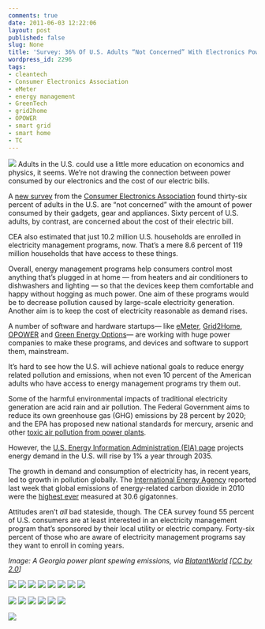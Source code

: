 ```yaml
---
comments: true
date: 2011-06-03 12:22:06
layout: post
published: false
slug: None
title: 'Survey: 36% Of U.S. Adults “Not Concerned” With Electronics Power Consumption'
wordpress_id: 2296
tags:
- cleantech
- Consumer Electronics Association
- eMeter
- energy management
- GreenTech
- grid2home
- OPOWER
- smart grid
- smart home
- TC
---
```


![](http://tctechcrunch.files.wordpress.com/2011/06/tc-powerplant-cc-blatantworld.jpg?w=300&h=193) Adults in the U.S. could use a little more education on economics and physics, it seems. We’re not drawing the connection between power consumed by our electronics and the cost of our electric bills. 




A [new survey](http://www.ce.org/Press/CurrentNews/press_release_detail.asp?id=12108) from the [Consumer Electronics Association](http://www.crunchbase.com/company/consumer-electronics-association) found thirty-six percent of adults in the U.S. are “not concerned” with the amount of power consumed by their gadgets, gear and appliances. Sixty percent of U.S. adults, by contrast, are concerned about the cost of their electric bill. 




CEA also estimated that just 10.2 million U.S. households are enrolled in electricity management programs, now. That’s a mere 8.6 percent of 119 million households that have access to these things. 




Overall, energy management programs help consumers control most anything that’s plugged in at home — from heaters and air conditioners to dishwashers and lighting — so that the devices keep them comfortable and happy without hogging as much power. One aim of these programs would be to decrease pollution caused by large-scale electricity generation. Another aim is to keep the cost of electricity reasonable as demand rises.




A number of software and hardware startups— like [eMeter](http://techcrunch.com/2010/07/08/emeter-series-f-funding/), [Grid2Home](http://www.crunchbase.com/company/grid2home), [OPOWER](http://www.crunchbase.com/company/opower/posts) and [Green Energy Options](http://www.crunchbase.com/company/green-energy-options)—  are working with huge power companies to make these programs, and devices and software to support them, mainstream. 




It’s hard to see how the U.S. will achieve national goals to reduce energy related pollution and emissions, when not even 10 percent of the American adults who have access to energy management programs try them out. 




Some of the harmful environmental impacts of traditional electricity generation are acid rain and air pollution. The Federal Government aims to reduce its own greenhouse gas (GHG) emissions by 28 percent by 2020; and the EPA has proposed new national standards for mercury, arsenic and other [toxic air pollution from power plants](http://www.whitehouse.gov/energy/our-environment). 




However, the [U.S. Energy Information Administration (EIA) page](http://www.eia.gov/energyexplained/index.cfm?page=electricity_environment) projects energy demand in the U.S. will rise by 1% a year through 2035.




The growth in demand and consumption of electricity has, in recent years, led to growth in pollution globally. The [International Energy Agency](http://www.iea.org/) reported last week that global emissions of energy-related carbon dioxide in 2010 were the [highest ever](http://www.iea.org/index_info.asp?id=1959) measured at 30.6 gigatonnes.




Attitudes aren’t _all_ bad stateside, though. The CEA survey found 55 percent of U.S. consumers are at least interested in an electricity management program that’s sponsored by their local utility or electric company. Forty-six percent of those who are aware of electricity management programs say they want to enroll in coming years.




_Image: A Georgia power plant spewing emissions, via [BlatantWorld](http://www.flickr.com/people/blatantworld/) [[CC by 2.0](http://creativecommons.org/licenses/by/2.0/deed.en)]_


  
 [![](http://feeds.wordpress.com/1.0/comments/tctechcrunch.wordpress.com/309667/)](http://feeds.wordpress.com/1.0/gocomments/tctechcrunch.wordpress.com/309667/) [![](http://feeds.wordpress.com/1.0/delicious/tctechcrunch.wordpress.com/309667/)](http://feeds.wordpress.com/1.0/godelicious/tctechcrunch.wordpress.com/309667/) [![](http://feeds.wordpress.com/1.0/facebook/tctechcrunch.wordpress.com/309667/)](http://feeds.wordpress.com/1.0/gofacebook/tctechcrunch.wordpress.com/309667/) [![](http://feeds.wordpress.com/1.0/twitter/tctechcrunch.wordpress.com/309667/)](http://feeds.wordpress.com/1.0/gotwitter/tctechcrunch.wordpress.com/309667/) [![](http://feeds.wordpress.com/1.0/stumble/tctechcrunch.wordpress.com/309667/)](http://feeds.wordpress.com/1.0/gostumble/tctechcrunch.wordpress.com/309667/) [![](http://feeds.wordpress.com/1.0/digg/tctechcrunch.wordpress.com/309667/)](http://feeds.wordpress.com/1.0/godigg/tctechcrunch.wordpress.com/309667/) [![](http://feeds.wordpress.com/1.0/reddit/tctechcrunch.wordpress.com/309667/)](http://feeds.wordpress.com/1.0/goreddit/tctechcrunch.wordpress.com/309667/) ![](http://stats.wordpress.com/b.gif?host=techcrunch.com&blog=11718616&post=309667&subd=tctechcrunch&ref=&feed=1)


[![](http://feeds.feedburner.com/~ff/Techcrunch?d=2mJPEYqXBVI)](http://feeds.feedburner.com/~ff/Techcrunch?a=MRGe-TzZllQ:q2cD1qsXLzA:2mJPEYqXBVI) [![](http://feeds.feedburner.com/~ff/Techcrunch?d=7Q72WNTAKBA)](http://feeds.feedburner.com/~ff/Techcrunch?a=MRGe-TzZllQ:q2cD1qsXLzA:7Q72WNTAKBA) [![](http://feeds.feedburner.com/~ff/Techcrunch?d=yIl2AUoC8zA)](http://feeds.feedburner.com/~ff/Techcrunch?a=MRGe-TzZllQ:q2cD1qsXLzA:yIl2AUoC8zA) [![](http://feeds.feedburner.com/~ff/Techcrunch?i=MRGe-TzZllQ:q2cD1qsXLzA:-BTjWOF_DHI)](http://feeds.feedburner.com/~ff/Techcrunch?a=MRGe-TzZllQ:q2cD1qsXLzA:-BTjWOF_DHI) [![](http://feeds.feedburner.com/~ff/Techcrunch?i=MRGe-TzZllQ:q2cD1qsXLzA:D7DqB2pKExk)](http://feeds.feedburner.com/~ff/Techcrunch?a=MRGe-TzZllQ:q2cD1qsXLzA:D7DqB2pKExk) [![](http://feeds.feedburner.com/~ff/Techcrunch?d=qj6IDK7rITs)](http://feeds.feedburner.com/~ff/Techcrunch?a=MRGe-TzZllQ:q2cD1qsXLzA:qj6IDK7rITs)


![](http://feeds.feedburner.com/~r/Techcrunch/~4/MRGe-TzZllQ)
